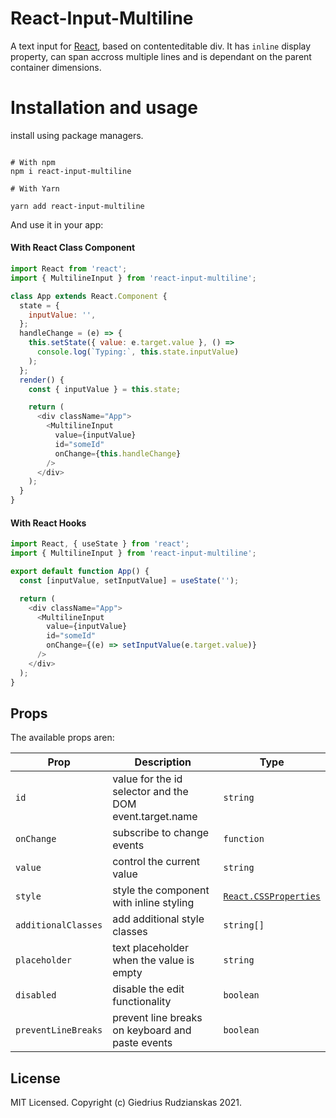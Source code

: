 # React-Input-Multiline

A text input for [React](https://reactjs.com), based on contenteditable div. It has `inline` display property, can span accross multiple lines and is dependant on the parent container dimensions.

# Installation and usage

install using package managers.

```

# With npm
npm i react-input-multiline

# With Yarn

yarn add react-input-multiline
```

And use it in your app:

#### With React Class Component

```js
import React from 'react';
import { MultilineInput } from 'react-input-multiline';

class App extends React.Component {
  state = {
    inputValue: '',
  };
  handleChange = (e) => {
    this.setState({ value: e.target.value }, () =>
      console.log(`Typing:`, this.state.inputValue)
    );
  };
  render() {
    const { inputValue } = this.state;

    return (
      <div className="App">
        <MultilineInput
          value={inputValue}
          id="someId"
          onChange={this.handleChange}
        />
      </div>
    );
  }
}
```

#### With React Hooks

```js
import React, { useState } from 'react';
import { MultilineInput } from 'react-input-multiline';

export default function App() {
  const [inputValue, setInputValue] = useState('');

  return (
    <div className="App">
      <MultilineInput
        value={inputValue}
        id="someId"
        onChange={(e) => setInputValue(e.target.value)}
      />
    </div>
  );
}
```

## Props

The available props aren:

| Prop                | Description                                             | Type                                                                      |
| ------------------- | ------------------------------------------------------- | ------------------------------------------------------------------------- |
| `id`                | value for the id selector and the DOM event.target.name | `string`                                                                  |
| `onChange`          | subscribe to change events                              | `function`                                                                |
| `value`             | control the current value                               | `string`                                                                  |
| `style`             | style the component with inline styling                 | [`React.CSSProperties`](https://reactjs.org/docs/dom-elements.html#style) |
| `additionalClasses` | add additional style classes                            | `string[]`                                                                |
| `placeholder`       | text placeholder when the value is empty                | `string`                                                                  |
| `disabled`          | disable the edit functionality                          | `boolean`                                                                 |
| `preventLineBreaks` | prevent line breaks on keyboard and paste events        | `boolean`                                                                 |

## License

MIT Licensed. Copyright (c) Giedrius Rudzianskas 2021.
